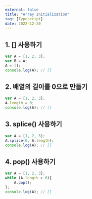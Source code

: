 ```yaml
---
external: false
title: "Array Initialization"
tag: [Typescript]
date: 2022-12-20
---
```


## 1. [] 사용하기

```ts
var A = [1, 2, 3];
var B = A;
A = [];
console.log(A); // []
```

## 2. 배열의 길이를 0으로 만들기

```ts
var A = [1, 2, 3];
A.length = 0;
console.log(A); // []
```

## 3. splice() 사용하기

```ts
var A = [1, 2, 3];
A.splice(0, A.length);
console.log(A); // []
```

## 4. pop() 사용하기

```ts
var A = [1, 2, 3];
while (A.length > 0){
    A.pop();
};
console.log(A); // []
```
